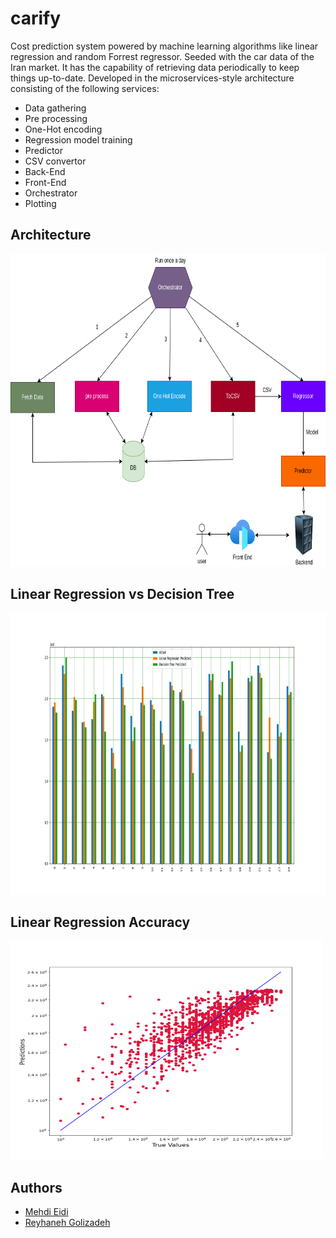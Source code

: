 # carify

Cost prediction system powered by machine learning algorithms like linear regression and random Forrest regressor. Seeded with the car data of the Iran market. It has the capability of retrieving data periodically to keep things up-to-date. Developed in the microservices-style architecture consisting of the following services:

* Data gathering
* Pre processing
* One-Hot encoding
* Regression model training
* Predictor
* CSV convertor
* Back-End
* Front-End
* Orchestrator
* Plotting
  
## Architecture

<img src="./images/architecture.png" width="700" height="500" />

## Linear Regression vs Decision Tree

<img src="./images/plot1.png" width="700" height="450" />

## Linear Regression Accuracy

<img src="./images/plot2.png" width="500" height="350" />

## Authors

* [Mehdi Eidi](https://github.com/mehdieidi)
* [Reyhaneh Golizadeh](https://github.com/ReyhanehGholizade)